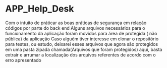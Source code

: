 # APP_Help_Desk
Com o intuito de práticar as boas práticas de segurança em relação códigos por parte do back end
Alguns arquivos necessários para o funcionamento da aplicação foram movidos para área de protegida ( não pública) da aplicação
Caso alguém tiver interesse em clonar o repositório para testes, ou estudo, deixarei esses arquivos que agora são protegidos
em uma pasta zipada chamada(Arquivos que foram protegidos) aqui, basta extrair e arrumar a localização dos arquivos referentes
de acordo com o erro apresentado
